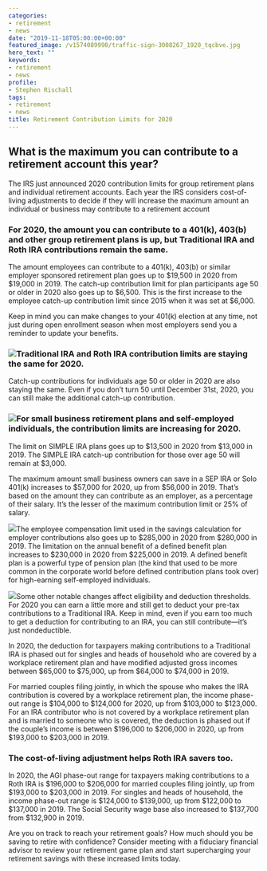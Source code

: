 ```yaml
---
categories:
- retirement
- news
date: "2019-11-18T05:00:00+00:00"
featured_image: /v1574089990/traffic-sign-3008267_1920_tqcbve.jpg
hero_text: ""
keywords:
- retirement
- news
profile:
- Stephen Rischall
tags:
- retirement
- news
title: Retirement Contribution Limits for 2020
---
```

## What is the maximum you can contribute to a retirement account this year?

The IRS just announced 2020 contribution limits for group retirement plans and individual retirement accounts. Each year the IRS considers cost-of-living adjustments to decide if they will increase the maximum amount an individual or business may contribute to a retirement account

### For 2020, the amount you can contribute to a 401(k), 403(b) and other group retirement plans is up, but Traditional IRA and Roth IRA contributions remain the same.

The amount employees can contribute to a 401(k), 403(b) or similar employer sponsored retirement plan goes up to $19,500 in 2020 from $19,000 in 2019. The catch-up contribution limit for plan participants age 50 or older in 2020 also goes up to $6,500. This is the first increase to the employee catch-up contribution limit since 2015 when it was set at $6,000.

Keep in mind you can make changes to your 401(k) election at any time, not just during open enrollment season when most employers send you a reminder to update your benefits.

### ![](/v1574094029/Screen_Shot_2019-11-18_at_11.19.30_AM_egcjnx.png)Traditional IRA and Roth IRA contribution limits are staying the same for 2020.

Catch-up contributions for individuals age 50 or older in 2020 are also staying the same. Even if you don’t turn 50 until December 31st, 2020, you can still make the additional catch-up contribution.

### ![](/v1574094083/Screen_Shot_2019-11-18_at_11.20.28_AM_gakwf1.png)For small business retirement plans and self-employed individuals, the contribution limits are increasing for 2020.

The limit on SIMPLE IRA plans goes up to $13,500 in 2020 from $13,000 in 2019. The SIMPLE IRA catch-up contribution for those over age 50 will remain at $3,000.

The maximum amount small business owners can save in a SEP IRA or Solo 401(k) increases to $57,000 for 2020, up from $56,000 in 2019. That’s based on the amount they can contribute as an employer, as a percentage of their salary. It’s the lesser of the maximum contribution limit or 25% of salary.

![](/v1574094132/Screen_Shot_2019-11-18_at_11.21.22_AM_e6732q.png)The employee compensation limit used in the savings calculation for employer contributions also goes up to $285,000 in 2020 from $280,000 in 2019. The limitation on the annual benefit of a defined benefit plan increases to $230,000 in 2020 from $225,000 in 2019. A defined benefit plan is a powerful type of pension plan (the kind that used to be more common in the corporate world before defined contribution plans took over) for high-earning self-employed individuals.

![](/v1574094185/Screen_Shot_2019-11-18_at_11.22.11_AM_xbzoh5.png)Some other notable changes affect eligibility and deduction thresholds. For 2020 you can earn a little more and still get to deduct your pre-tax contributions to a Traditional IRA. Keep in mind, even if you earn too much to get a deduction for contributing to an IRA, you can still contribute—it’s just nondeductible.

In 2020, the deduction for taxpayers making contributions to a Traditional IRA is phased out for singles and heads of household who are covered by a workplace retirement plan and have modified adjusted gross incomes between $65,000 to $75,000, up from $64,000 to $74,000 in 2019.

For married couples filing jointly, in which the spouse who makes the IRA contribution is covered by a workplace retirement plan, the income phase-out range is $104,000 to $124,000 for 2020, up from $103,000 to $123,000. For an IRA contributor who is not covered by a workplace retirement plan and is married to someone who is covered, the deduction is phased out if the couple’s income is between $196,000 to $206,000 in 2020, up from $193,000 to $203,000 in 2019.

### The cost-of-living adjustment helps Roth IRA savers too.

In 2020, the AGI phase-out range for taxpayers making contributions to a Roth IRA is $196,000 to $206,000 for married couples filing jointly, up from $193,000 to $203,000 in 2019. For singles and heads of household, the income phase-out range is $124,000 to $139,000, up from $122,000 to $137,000 in 2019. The Social Security wage base also increased to $137,700 from $132,900 in 2019.

Are you on track to reach your retirement goals? How much should you be saving to retire with confidence? Consider meeting with a fiduciary financial advisor to review your retirement game plan and start supercharging your retirement savings with these increased limits today.